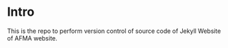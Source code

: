 # Intro
This is the repo to perform version control of source code of Jekyll Website of AFMA website.
